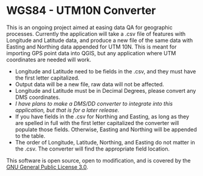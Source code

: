 # WGS84 - UTM10N Converter
This is an ongoing project aimed at easing data QA for geographic processes. Currently the application will take a .csv file of features with Longitude and Latitude data, and produce a new file of the same data with Easting and Northing data appended for UTM 10N. This is meant for importing GPS point data into QGIS, but any application where UTM coordinates are needed will work. 
- Longitude and Latitude need to be fields in the .csv, and they must have the first letter capitalized.
- Output data will be a new file, raw data will not be affected.
- Longitude and Latitude must be in Decimal Degrees, please convert any DMS coordinates.
- _I have plans to make a DMS/DD converter to integrate into this application, but that is for a later release._
- If you have fields in the .csv for Northing and Easting, as long as they are spelled in full with the first letter capitalized the converter will populate those fields. Otherwise, Easting and Northing will be appended to the table.
- The order of Longitude, Latitude, Northing, and Easting do not matter in the .csv. The converter will find the appropriate field location.

This software is open source, open to modification, and is covered by the [GNU General Public License 3.0](https://www.gnu.org/licenses/gpl-3.0.en.html).
